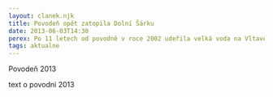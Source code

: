 ```yaml
---
layout: clanek.njk
title: Povodeň opět zatopila Dolní Šárku
date: 2013-06-03T14:30
perex: Po 11 letech od povodně v roce 2002 udeřila velká voda na Vltavě podruhé a vyplavila 22 domů v Dolní Šárce až do výše 2 metrů. 
tags: aktualne
---
```


Povodeň 2013
 
text o povodni 2013